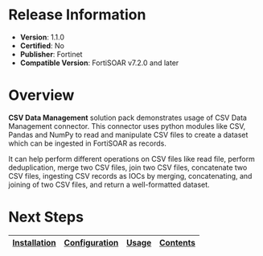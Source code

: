 # Release Information

* **Version**: 1.1.0
* **Certified**: No
* **Publisher**: Fortinet
* **Compatible Version**: FortiSOAR v7.2.0 and later

# Overview

**CSV Data Management** solution pack demonstrates usage of CSV Data Management connector. This connector uses python modules like CSV, Pandas and NumPy to read and manipulate CSV files to create a dataset which can be ingested in FortiSOAR as records.

It can help perform different operations on CSV files like read file, perform deduplication, merge two CSV files, join two CSV files, concatenate two CSV files, ingesting CSV records as IOCs by merging, concatenating, and joining of two CSV files, and return a well-formatted dataset.

# Next Steps

| [Installation](https://github.com/fortinet-fortisoar/solution-pack-csv-data-management/blob/release/1.1.0/docs/setup.md#installation) | [Configuration](https://github.com/fortinet-fortisoar/solution-pack-csv-data-management/blob/release/1.1.0/docs/setup.md#configuration) | [Usage](https://github.com/fortinet-fortisoar/solution-pack-csv-data-management/blob/release/1.1.0/docs/usage.md) | [Contents](https://github.com/fortinet-fortisoar/solution-pack-csv-data-management/blob/release/1.1.0/docs/contents.md) |
|--------------------------------------------|----------------------------------------------|------------------------|------------------------------|
